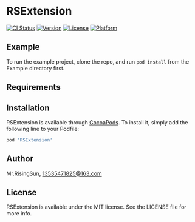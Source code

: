 # RSExtension

[![CI Status](https://img.shields.io/travis/RisingSun/RSExtension.svg?style=flat)](https://travis-ci.org/RisingSun/RSExtension)
[![Version](https://img.shields.io/cocoapods/v/RSExtension.svg?style=flat)](https://cocoapods.org/pods/RSExtension)
[![License](https://img.shields.io/cocoapods/l/RSExtension.svg?style=flat)](https://cocoapods.org/pods/RSExtension)
[![Platform](https://img.shields.io/cocoapods/p/RSExtension.svg?style=flat)](https://cocoapods.org/pods/RSExtension)

## Example

To run the example project, clone the repo, and run `pod install` from the Example directory first.

## Requirements

## Installation

RSExtension is available through [CocoaPods](https://cocoapods.org). To install
it, simply add the following line to your Podfile:

```ruby
pod 'RSExtension'
```

## Author

Mr.RisingSun, 13535471825@163.com

## License

RSExtension is available under the MIT license. See the LICENSE file for more info.

